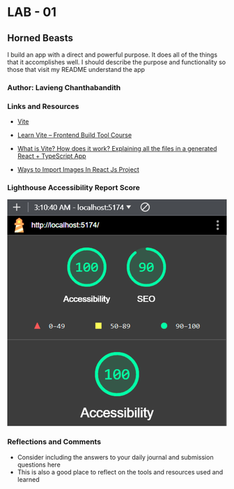 # LAB - 01

## Horned Beasts

I build an app with a direct and powerful purpose. It does all of the things that it accomplishes well. I should describe the purpose and functionality so those that visit my README understand the app

### Author: Lavieng Chanthabandith

### Links and Resources

* [Vite](https://vitejs.dev/guide/)

* [Learn Vite – Frontend Build Tool Course](https://www.youtube.com/watch?v=VAeRhmpcWEQ)

* [What is Vite? How does it work? Explaining all the files in a generated React + TypeScript App](https://www.youtube.com/watch?v=VfhRDGhAFi0)

* [Ways to Import Images In React Js Project](https://www.youtube.com/watch?v=MRbqLWAwqko)

### Lighthouse Accessibility Report Score

![Lighthouse Report](/images/LHScore.png)

### Reflections and Comments

* Consider including the answers to your daily journal and submission questions here
* This is also a good place to reflect on the tools and resources used and learned
